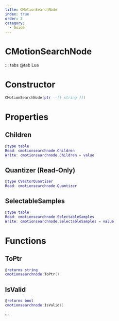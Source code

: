 ```yaml
---
title: CMotionSearchNode
index: true
order: 2
category:
  - Guide
---
```


# CMotionSearchNode

::: tabs
@tab Lua
# Constructor
```lua
CMotionSearchNode(ptr --[[ string ]])
```
# Properties
## Children 
```lua
@type table
Read: cmotionsearchnode.Children
Write: cmotionsearchnode.Children = value
```
## Quantizer (Read-Only)
```lua
@type CVectorQuantizer
Read: cmotionsearchnode.Quantizer
```
## SelectableSamples 
```lua
@type table
Read: cmotionsearchnode.SelectableSamples
Write: cmotionsearchnode.SelectableSamples = value
```
# Functions
## ToPtr
```lua
@returns string
cmotionsearchnode:ToPtr()
```
## IsValid
```lua
@returns bool
cmotionsearchnode:IsValid()
```

:::